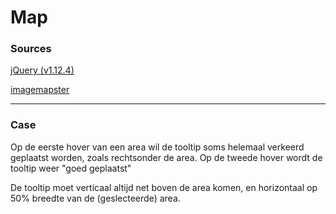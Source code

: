 # Map #

### Sources
[jQuery (v1.12.4)](https://code.jquery.com/)

[imagemapster](http://www.outsharked.com/imagemapster/)

---

### Case
Op de eerste hover van een area wil de tooltip soms helemaal verkeerd geplaatst worden, zoals rechtsonder de area. Op de tweede hover wordt de tooltip weer "goed geplaatst"

De tooltip moet verticaal altijd net boven de area komen, en horizontaal op 50% breedte van de (geslecteerde) area.